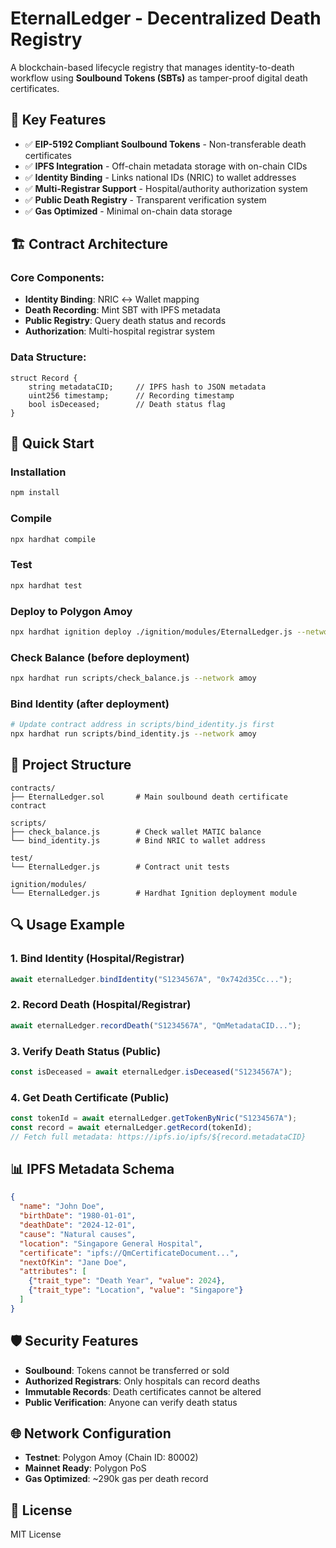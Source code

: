 # EternalLedger - Decentralized Death Registry

A blockchain-based lifecycle registry that manages identity-to-death workflow using **Soulbound Tokens (SBTs)** as tamper-proof digital death certificates.

## 🎯 Key Features

- ✅ **EIP-5192 Compliant Soulbound Tokens** - Non-transferable death certificates
- ✅ **IPFS Integration** - Off-chain metadata storage with on-chain CIDs
- ✅ **Identity Binding** - Links national IDs (NRIC) to wallet addresses
- ✅ **Multi-Registrar Support** - Hospital/authority authorization system
- ✅ **Public Death Registry** - Transparent verification system
- ✅ **Gas Optimized** - Minimal on-chain data storage

## 🏗️ Contract Architecture

### Core Components:
- **Identity Binding**: NRIC ↔ Wallet mapping
- **Death Recording**: Mint SBT with IPFS metadata
- **Public Registry**: Query death status and records
- **Authorization**: Multi-hospital registrar system

### Data Structure:
```solidity
struct Record {
    string metadataCID;     // IPFS hash to JSON metadata
    uint256 timestamp;      // Recording timestamp  
    bool isDeceased;        // Death status flag
}
```

## 🚀 Quick Start

### Installation
```bash
npm install
```

### Compile
```bash
npx hardhat compile
```

### Test
```bash
npx hardhat test
```

### Deploy to Polygon Amoy
```bash
npx hardhat ignition deploy ./ignition/modules/EternalLedger.js --network amoy
```

### Check Balance (before deployment)
```bash
npx hardhat run scripts/check_balance.js --network amoy
```

### Bind Identity (after deployment)
```bash
# Update contract address in scripts/bind_identity.js first
npx hardhat run scripts/bind_identity.js --network amoy
```

## 📁 Project Structure

```
contracts/
├── EternalLedger.sol       # Main soulbound death certificate contract

scripts/
├── check_balance.js        # Check wallet MATIC balance
└── bind_identity.js        # Bind NRIC to wallet address

test/
└── EternalLedger.js        # Contract unit tests

ignition/modules/
└── EternalLedger.js        # Hardhat Ignition deployment module
```

## 🔍 Usage Example

### 1. Bind Identity (Hospital/Registrar)
```javascript
await eternalLedger.bindIdentity("S1234567A", "0x742d35Cc...");
```

### 2. Record Death (Hospital/Registrar)  
```javascript
await eternalLedger.recordDeath("S1234567A", "QmMetadataCID...");
```

### 3. Verify Death Status (Public)
```javascript
const isDeceased = await eternalLedger.isDeceased("S1234567A");
```

### 4. Get Death Certificate (Public)
```javascript
const tokenId = await eternalLedger.getTokenByNric("S1234567A");
const record = await eternalLedger.getRecord(tokenId);
// Fetch full metadata: https://ipfs.io/ipfs/${record.metadataCID}
```

## 📊 IPFS Metadata Schema

```json
{
  "name": "John Doe",
  "birthDate": "1980-01-01",
  "deathDate": "2024-12-01",
  "cause": "Natural causes", 
  "location": "Singapore General Hospital",
  "certificate": "ipfs://QmCertificateDocument...",
  "nextOfKin": "Jane Doe",
  "attributes": [
    {"trait_type": "Death Year", "value": 2024},
    {"trait_type": "Location", "value": "Singapore"}
  ]
}
```

## 🛡️ Security Features

- **Soulbound**: Tokens cannot be transferred or sold
- **Authorized Registrars**: Only hospitals can record deaths  
- **Immutable Records**: Death certificates cannot be altered
- **Public Verification**: Anyone can verify death status

## 🌐 Network Configuration

- **Testnet**: Polygon Amoy (Chain ID: 80002)
- **Mainnet Ready**: Polygon PoS
- **Gas Optimized**: ~290k gas per death record

## 📝 License

MIT License
